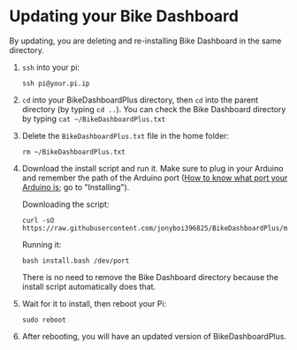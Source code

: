 # Updating your Bike Dashboard

By updating, you are deleting and re-installing Bike Dashboard in the same directory. 

1. `ssh` into your pi: 
    ```
    ssh pi@your.pi.ip
    ```
2. `cd` into your BikeDashboardPlus directory, then `cd` into the parent directory (by typing `cd ..`). You can check the Bike Dashboard directory by typing `cat ~/BikeDashboardPlus.txt`
3. Delete the `BikeDashboardPlus.txt` file in the home folder:
    ```
    rm ~/BikeDashboardPlus.txt
    ```
4. Download the install script and run it. Make sure to plug in your Arduino and remember the path of the Arduino port ([How to know what port your Arduino is](./make_yourself.md); go to "Installing").

    Downloading the script:
    ```
    curl -sO https://raw.githubusercontent.com/jonyboi396825/BikeDashboardPlus/master/install.bash 
    ```

    Running it:

    ```
    bash install.bash /dev/port
    ```

    There is no need to remove the Bike Dashboard directory because the install script automatically does that.

5. Wait for it to install, then reboot your Pi:
    ```
    sudo reboot
    ```

6. After rebooting, you will have an updated version of BikeDashboardPlus.
